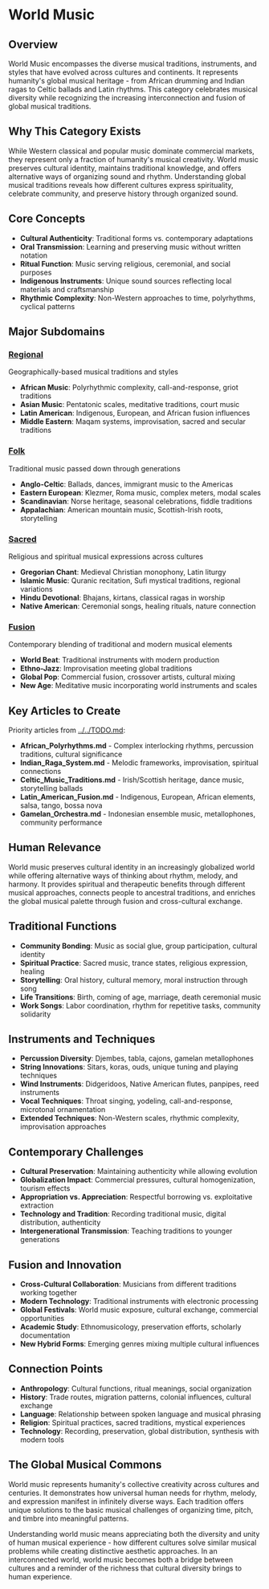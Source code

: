 # World Music

## Overview
World Music encompasses the diverse musical traditions, instruments, and styles that have evolved across cultures and continents. It represents humanity's global musical heritage - from African drumming and Indian ragas to Celtic ballads and Latin rhythms. This category celebrates musical diversity while recognizing the increasing interconnection and fusion of global musical traditions.

## Why This Category Exists
While Western classical and popular music dominate commercial markets, they represent only a fraction of humanity's musical creativity. World music preserves cultural identity, maintains traditional knowledge, and offers alternative ways of organizing sound and rhythm. Understanding global musical traditions reveals how different cultures express spirituality, celebrate community, and preserve history through organized sound.

## Core Concepts
- **Cultural Authenticity**: Traditional forms vs. contemporary adaptations
- **Oral Transmission**: Learning and preserving music without written notation
- **Ritual Function**: Music serving religious, ceremonial, and social purposes
- **Indigenous Instruments**: Unique sound sources reflecting local materials and craftsmanship
- **Rhythmic Complexity**: Non-Western approaches to time, polyrhythms, cyclical patterns

## Major Subdomains

### [Regional](Regional/)
Geographically-based musical traditions and styles
- **African Music**: Polyrhythmic complexity, call-and-response, griot traditions
- **Asian Music**: Pentatonic scales, meditative traditions, court music
- **Latin American**: Indigenous, European, and African fusion influences
- **Middle Eastern**: Maqam systems, improvisation, sacred and secular traditions

### [Folk](Folk/)
Traditional music passed down through generations
- **Anglo-Celtic**: Ballads, dances, immigrant music to the Americas
- **Eastern European**: Klezmer, Roma music, complex meters, modal scales
- **Scandinavian**: Norse heritage, seasonal celebrations, fiddle traditions
- **Appalachian**: American mountain music, Scottish-Irish roots, storytelling

### [Sacred](Sacred/)
Religious and spiritual musical expressions across cultures
- **Gregorian Chant**: Medieval Christian monophony, Latin liturgy
- **Islamic Music**: Quranic recitation, Sufi mystical traditions, regional variations
- **Hindu Devotional**: Bhajans, kirtans, classical ragas in worship
- **Native American**: Ceremonial songs, healing rituals, nature connection

### [Fusion](Fusion/)
Contemporary blending of traditional and modern musical elements
- **World Beat**: Traditional instruments with modern production
- **Ethno-Jazz**: Improvisation meeting global traditions
- **Global Pop**: Commercial fusion, crossover artists, cultural mixing
- **New Age**: Meditative music incorporating world instruments and scales

## Key Articles to Create
Priority articles from [../../TODO.md](../../TODO.md#world-music-articles):
- **African_Polyrhythms.md** - Complex interlocking rhythms, percussion traditions, cultural significance
- **Indian_Raga_System.md** - Melodic frameworks, improvisation, spiritual connections
- **Celtic_Music_Traditions.md** - Irish/Scottish heritage, dance music, storytelling ballads
- **Latin_American_Fusion.md** - Indigenous, European, African elements, salsa, tango, bossa nova
- **Gamelan_Orchestra.md** - Indonesian ensemble music, metallophones, community performance

## Human Relevance
World music preserves cultural identity in an increasingly globalized world while offering alternative ways of thinking about rhythm, melody, and harmony. It provides spiritual and therapeutic benefits through different musical approaches, connects people to ancestral traditions, and enriches the global musical palette through fusion and cross-cultural exchange.

## Traditional Functions
- **Community Bonding**: Music as social glue, group participation, cultural identity
- **Spiritual Practice**: Sacred music, trance states, religious expression, healing
- **Storytelling**: Oral history, cultural memory, moral instruction through song
- **Life Transitions**: Birth, coming of age, marriage, death ceremonial music
- **Work Songs**: Labor coordination, rhythm for repetitive tasks, community solidarity

## Instruments and Techniques
- **Percussion Diversity**: Djembes, tabla, cajons, gamelan metallophones
- **String Innovations**: Sitars, koras, ouds, unique tuning and playing techniques
- **Wind Instruments**: Didgeridoos, Native American flutes, panpipes, reed instruments
- **Vocal Techniques**: Throat singing, yodeling, call-and-response, microtonal ornamentation
- **Extended Techniques**: Non-Western scales, rhythmic complexity, improvisation approaches

## Contemporary Challenges
- **Cultural Preservation**: Maintaining authenticity while allowing evolution
- **Globalization Impact**: Commercial pressures, cultural homogenization, tourism effects
- **Appropriation vs. Appreciation**: Respectful borrowing vs. exploitative extraction
- **Technology and Tradition**: Recording traditional music, digital distribution, authenticity
- **Intergenerational Transmission**: Teaching traditions to younger generations

## Fusion and Innovation
- **Cross-Cultural Collaboration**: Musicians from different traditions working together
- **Modern Technology**: Traditional instruments with electronic processing
- **Global Festivals**: World music exposure, cultural exchange, commercial opportunities
- **Academic Study**: Ethnomusicology, preservation efforts, scholarly documentation
- **New Hybrid Forms**: Emerging genres mixing multiple cultural influences

## Connection Points
- **Anthropology**: Cultural functions, ritual meanings, social organization
- **History**: Trade routes, migration patterns, colonial influences, cultural exchange
- **Language**: Relationship between spoken language and musical phrasing
- **Religion**: Spiritual practices, sacred traditions, mystical experiences
- **Technology**: Recording, preservation, global distribution, synthesis with modern tools

## The Global Musical Commons
World music represents humanity's collective creativity across cultures and centuries. It demonstrates how universal human needs for rhythm, melody, and expression manifest in infinitely diverse ways. Each tradition offers unique solutions to the basic musical challenges of organizing time, pitch, and timbre into meaningful patterns.

Understanding world music means appreciating both the diversity and unity of human musical experience - how different cultures solve similar musical problems while creating distinctive aesthetic approaches. In an interconnected world, world music becomes both a bridge between cultures and a reminder of the richness that cultural diversity brings to human experience.

